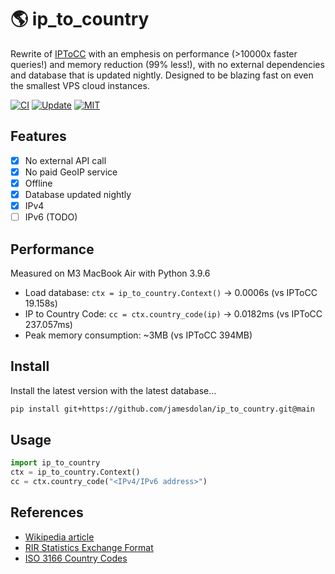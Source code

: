 # 🌎 ip_to_country
Rewrite of [IPToCC](https://github.com/roniemartinez/IPToCC) with an emphesis on performance (>10000x faster queries!) and memory reduction (99% less!), with no external dependencies and database that is updated nightly. Designed to be blazing fast on even the smallest VPS cloud instances.

[![CI](https://github.com/jamesdolan/ip_to_country/actions/workflows/ci.yml/badge.svg)](https://github.com/jamesdolan/ip_to_country/actions/workflows/ci.yml)
[![Update](https://github.com/jamesdolan/ip_to_country/actions/workflows/update.yml/badge.svg)](https://github.com/jamesdolan/ip_to_country/actions/workflows/update.yml)
[![MIT](https://img.shields.io/badge/license-MIT-blue.svg)](https://github.com/jamesdolan/IPToCC-Live/blob/master/LICENSE)

## Features
- [x] No external API call
- [x] No paid GeoIP service
- [x] Offline
- [x] Database updated nightly 
- [x] IPv4
- [ ] IPv6 (TODO)

## Performance
Measured on M3 MacBook Air with Python 3.9.6
- Load database: `ctx = ip_to_country.Context()` -> 0.0006s (vs IPToCC 19.158s)
- IP to Country Code: `cc = ctx.country_code(ip)` -> 0.0182ms (vs IPToCC 237.057ms)
- Peak memory consumption: ~3MB (vs IPToCC 394MB)

## Install
Install the latest version with the latest database...
```bash
pip install git+https://github.com/jamesdolan/ip_to_country.git@main
```

## Usage
```python
import ip_to_country
ctx = ip_to_country.Context()
cc = ctx.country_code("<IPv4/IPv6 address>")
```

## References
- [Wikipedia article](https://en.wikipedia.org/wiki/Geolocation_software)
- [RIR Statistics Exchange Format](https://www.apnic.net/about-apnic/corporate-documents/documents/resource-guidelines/rir-statistics-exchange-format/)
- [ISO 3166 Country Codes](https://dev.maxmind.com/geoip/legacy/codes/iso3166/)
